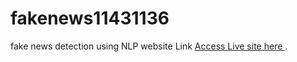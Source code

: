 # fakenews11431136
fake news detection using NLP website Link
[Access Live site here ](https://fakenewsapp1111.herokuapp.com/)
.
